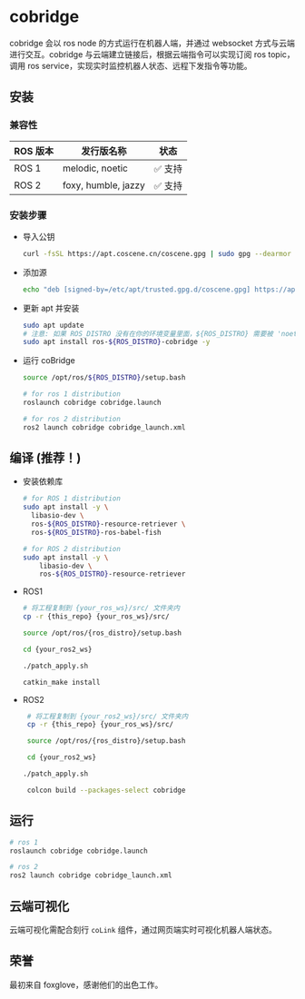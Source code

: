 # cobridge

cobridge 会以 ros node 的方式运行在机器人端，并通过 websocket 方式与云端进行交互。cobridge 与云端建立链接后，根据云端指令可以实现订阅 ros topic，调用 ros service，实现实时监控机器人状态、远程下发指令等功能。

## 安装

### 兼容性

| ROS 版本 | 发行版名称          | 状态    |
| -------- | ------------------- | ------- |
| ROS 1    | melodic, noetic     | ✅ 支持 |
| ROS 2    | foxy, humble, jazzy | ✅ 支持 |

### 安装步骤

- 导入公钥

  ```bash
  curl -fsSL https://apt.coscene.cn/coscene.gpg | sudo gpg --dearmor -o /etc/apt/trusted.gpg.d/coscene.gpg
  ```

- 添加源

  ```bash
  echo "deb [signed-by=/etc/apt/trusted.gpg.d/coscene.gpg] https://apt.coscene.cn $(. /etc/os-release && echo $UBUNTU_CODENAME) main" | sudo tee /etc/apt/sources.list.d/coscene.list
  ```

- 更新 apt 并安装

  ```bash
  sudo apt update
  # 注意: 如果 ROS_DISTRO 没有在你的环境变量里面，${ROS_DISTRO} 需要被 'noetic', 'foxy', 'humble' or 'jazzy'替换
  sudo apt install ros-${ROS_DISTRO}-cobridge -y
  ```

- 运行 coBridge

  ```bash
  source /opt/ros/${ROS_DISTRO}/setup.bash

  # for ros 1 distribution
  roslaunch cobridge cobridge.launch

  # for ros 2 distribution
  ros2 launch cobridge cobridge_launch.xml
  ```

## 编译 (推荐！)

- 安装依赖库

  ```bash
  # for ROS 1 distribution
  sudo apt install -y \
    libasio-dev \
    ros-${ROS_DISTRO}-resource-retriever \
    ros-${ROS_DISTRO}-ros-babel-fish

  # for ROS 2 distribution
  sudo apt install -y \
      libasio-dev \
      ros-${ROS_DISTRO}-resource-retriever
  ```

- ROS1

  ```bash
  # 将工程复制到 {your_ros_ws}/src/ 文件夹内
  cp -r {this_repo} {your_ros_ws}/src/

  source /opt/ros/{ros_distro}/setup.bash

  cd {your_ros2_ws}

  ./patch_apply.sh

  catkin_make install
  ```

- ROS2

  ```bash
   # 将工程复制到 {your_ros2_ws}/src/ 文件夹内
   cp -r {this_repo} {your_ros_ws}/src/

   source /opt/ros/{ros_distro}/setup.bash

   cd {your_ros2_ws}

  ./patch_apply.sh

   colcon build --packages-select cobridge
  ```

## 运行

```bash
# ros 1
roslaunch cobridge cobridge.launch

# ros 2
ros2 launch cobridge cobridge_launch.xml
```

## 云端可视化

云端可视化需配合刻行 `coLink` 组件，通过网页端实时可视化机器人端状态。

## 荣誉

最初来自 foxglove，感谢他们的出色工作。
